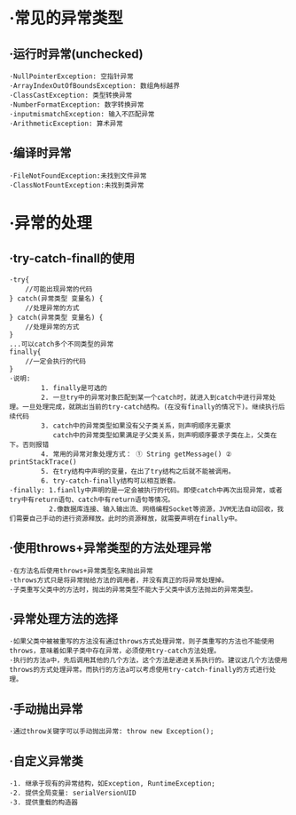 # ·常见的异常类型  
## ·运行时异常(unchecked)
	·NullPointerException: 空指针异常
	·ArrayIndexOutOfBoundsException: 数组角标越界
	·ClassCastException: 类型转换异常
	·NumberFormatException: 数字转换异常
	·inputmismatchException: 输入不匹配异常
	·ArithmeticException: 算术异常
## ·编译时异常
	·FileNotFoundException:未找到文件异常
	·ClassNotFountException:未找到类异常
# ·异常的处理
## ·try-catch-finall的使用
	·try{
		//可能出现异常的代码
	} catch(异常类型 变量名) {
		//处理异常的方式
	} catch(异常类型 变量名) {
		//处理异常的方式
	}
	...可以catch多个不同类型的异常
	finally{
		//一定会执行的代码
	}
	·说明: 
			1. finally是可选的
			2. 一旦try中的异常对象匹配到某一个catch时，就进入到catch中进行异常处理。一旦处理完成，就跳出当前的try-catch结构。(在没有finally的情况下)。继续执行后续代码
			3. catch中的异常类型如果没有父子类关系，则声明顺序无要求
			   catch中的异常类型如果满足子父类关系，则声明顺序要求子类在上，父类在下。否则报错
			4. 常用的异常对象处理方式： ① String getMessage() ② printStackTrace()
			5. 在try结构中声明的变量，在出了try结构之后就不能被调用。
			6. try-catch-finally结构可以相互嵌套。
	·finally: 1.fianlly中声明的是一定会被执行的代码。即使catch中再次出现异常，或者try中有return语句、catch中有return语句等情况。
			  2.像数据库连接、输入输出流、网络编程Socket等资源，JVM无法自动回收，我们需要自己手动的进行资源释放。此时的资源释放，就需要声明在finally中。  
## ·使用throws+异常类型的方法处理异常
	·在方法名后使用throws+异常类型名来抛出异常
	·throws方式只是将异常抛给方法的调用者，并没有真正的将异常处理掉。
	·子类重写父类中的方法时，抛出的异常类型不能大于父类中该方法抛出的异常类型。
## ·异常处理方法的选择
	·如果父类中被被重写的方法没有通过throws方式处理异常，则子类重写的方法也不能使用throws，意味着如果子类中存在异常，必须使用try-catch方法处理。
	·执行的方法a中，先后调用其他的几个方法，这个方法是递进关系执行的。建议这几个方法使用throws的方式处理异常。而执行的方法a可以考虑使用try-catch-finally的方式进行处理。
## ·手动抛出异常
	·通过throw关键字可以手动抛出异常: throw new Exception();
## ·自定义异常类
	·1. 继承于现有的异常结构，如Exception, RuntimeException;
	·2. 提供全局变量: serialVersionUID
	·3. 提供重载的构造器


